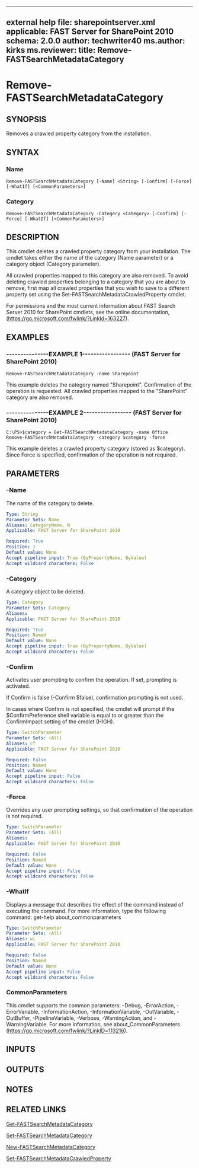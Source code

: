  ---
external help file: sharepointserver.xml
applicable: FAST Server for SharePoint 2010
schema: 2.0.0
author: techwriter40
ms.author: kirks
ms.reviewer: 
title: Remove-FASTSearchMetadataCategory
---

# Remove-FASTSearchMetadataCategory

## SYNOPSIS
Removes a crawled property category from the installation.

## SYNTAX

### Name
```
Remove-FASTSearchMetadataCategory [-Name] <String> [-Confirm] [-Force] [-WhatIf] [<CommonParameters>]
```

### Category
```
Remove-FASTSearchMetadataCategory -Category <Category> [-Confirm] [-Force] [-WhatIf] [<CommonParameters>]
```

## DESCRIPTION
This cmdlet deletes a crawled property category from your installation.
The cmdlet takes either the name of the category (Name parameter) or a category object (Category parameter).

All crawled properties mapped to this category are also removed.
To avoid deleting crawled properties belonging to a category that you are about to remove, first map all crawled properties that you wish to save to a different property set using the Set-FASTSearchMetadataCrawledProperty cmdlet.

For permissions and the most current information about FAST Search Server 2010 for SharePoint cmdlets, see the online documentation, (https://go.microsoft.com/fwlink/?LinkId=163227).

## EXAMPLES

### ---------------EXAMPLE 1----------------- (FAST Server for SharePoint 2010)
```
Remove-FASTSearchMetadataCategory -name Sharepoint
```

This example deletes the category named "Sharepoint".
Confirmation of the operation is requested.
All crawled properties mapped to the "SharePoint" category are also removed.

### ---------------EXAMPLE 2----------------- (FAST Server for SharePoint 2010)
```
C:\PS>$category = Get-FASTSearchMetadataCategory -name Office
Remove-FASTSearchMetadataCategory -category $category -force
```

This example deletes a crawled property category (stored as $category).
Since Force is specified, confirmation of the operation is not required.

## PARAMETERS

### -Name
The name of the category to delete.

```yaml
Type: String
Parameter Sets: Name
Aliases: CategoryName, N
Applicable: FAST Server for SharePoint 2010

Required: True
Position: 1
Default value: None
Accept pipeline input: True (ByPropertyName, ByValue)
Accept wildcard characters: False
```

### -Category
A category object to be deleted.

```yaml
Type: Category
Parameter Sets: Category
Aliases: 
Applicable: FAST Server for SharePoint 2010

Required: True
Position: Named
Default value: None
Accept pipeline input: True (ByPropertyName, ByValue)
Accept wildcard characters: False
```

### -Confirm
Activates user prompting to confirm the operation.
If set, prompting is activated.

If Confirm is false (-Confirm $false), confirmation prompting is not used.

In cases where Confirm is not specified, the cmdlet will prompt if the $ConfirmPreference shell variable is equal to or greater than the ConfirmImpact setting of the cmdlet (HIGH).

```yaml
Type: SwitchParameter
Parameter Sets: (All)
Aliases: cf
Applicable: FAST Server for SharePoint 2010

Required: False
Position: Named
Default value: None
Accept pipeline input: False
Accept wildcard characters: False
```

### -Force
Overrides any user prompting settings, so that confirmation of the operation is not required.

```yaml
Type: SwitchParameter
Parameter Sets: (All)
Aliases: 
Applicable: FAST Server for SharePoint 2010

Required: False
Position: Named
Default value: None
Accept pipeline input: False
Accept wildcard characters: False
```

### -WhatIf
Displays a message that describes the effect of the command instead of executing the command.
For more information, type the following command: get-help about_commonparameters

```yaml
Type: SwitchParameter
Parameter Sets: (All)
Aliases: wi
Applicable: FAST Server for SharePoint 2010

Required: False
Position: Named
Default value: None
Accept pipeline input: False
Accept wildcard characters: False
```

### CommonParameters
This cmdlet supports the common parameters: -Debug, -ErrorAction, -ErrorVariable, -InformationAction, -InformationVariable, -OutVariable, -OutBuffer, -PipelineVariable, -Verbose, -WarningAction, and -WarningVariable. For more information, see about_CommonParameters (https://go.microsoft.com/fwlink/?LinkID=113216).

## INPUTS

## OUTPUTS

## NOTES

## RELATED LINKS

[Get-FASTSearchMetadataCategory](Get-FASTSearchMetadataCategory.md)

[Set-FASTSearchMetadataCategory](Set-FASTSearchMetadataCategory.md)

[New-FASTSearchMetadataCategory](New-FASTSearchMetadataCategory.md)

[Set-FASTSearchMetadataCrawledProperty](Set-FASTSearchMetadataCrawledProperty.md)

